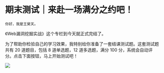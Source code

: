 # 期末测试｜来赴一场满分之约吧！

    你好，我是王昊天。

《Web漏洞挖掘实战》这个专栏到今天就正式完结了。

为了帮助你检验自己的学习效果，我特别给你准备了一套结课测试题。这套测试题共有 20 道题目，包括 8 道单选题，12 道多选题，满分 100 分，系统会自动评分。点击下面按钮，马上开始测试吧！

[![](https://static001.geekbang.org/resource/image/28/a4/28d1be62669b4f3cc01c36466bf811a4.png?wh=1142*201)](http://time.geekbang.org/quiz/intro?act_id=3020&exam_id=7988)
    